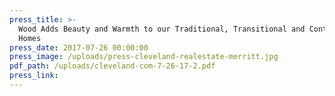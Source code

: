 ```yaml
---
press_title: >-
  Wood Adds Beauty and Warmth to our Traditional, Transitional and Contemporary
  Homes
press_date: 2017-07-26 00:00:00
press_image: /uploads/press-cleveland-realestate-merritt.jpg
pdf_path: /uploads/cleveland-com-7-26-17-2.pdf
press_link:
---
```

